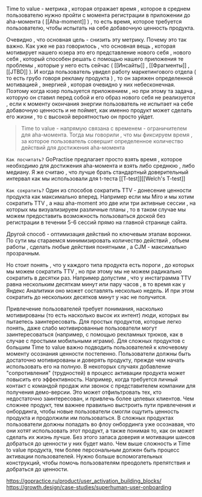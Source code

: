 Time to value - метрика , которая отражает время , которое в среднем пользователю нужно пройти с момента регистрации в приложении до aha-момента ( [[Aha-moment]] ) , то есть время, которое требуется пользователю, чтобы испытать на себе добавочную ценность продукта. 

Очевидно , что основная цель - снизить эту метрику. Почему это так важно. Как уже не раз говорилось , что основная вещь , которая мотивирует нашего юзера это его представление нового себя , нового себя , который способен решать с помощью нашего приложения те проблемы , которые у него есть сейчас ( [[Инсайты]] , [[Фрагменты]] , [[JTBD]] ). И когда пользователь увидел работу маркетингового отдела ( то есть грубо говоря рекламу продукта ) , то он заряжен определенной мотивацией , энергией , которая очевидно у них небесконечная. Поэтому когда юзер пользуется приложением , но при этому та задача , которую он ставил перед собой и его образ нового себя не реализуется , если к моменту окончания энергии пользователь не испытает на себе добавочную ценность и не поймет, как именно продукт может сделать его жизни , то с высокой вероятностью он просто уйдет. 

>Time to value - напрямую связана с временем - ограничителем для aha-момента. Тогда мы говорили , что мы фиксируем время , за которое пользователь совершит определенное количество действий для достижения aha-момента 

`Как посчитать?` GoPractise предлагает просто взять время , которое необходимо для достижения aha-момента и взять либо среднюю , либо медиану. Я же считаю , что лучше брать стандартный доверительный интервал как мы использовали для t-теста [[T-test]][[Welch's T-test]]

`Как сократить?` Один из способов сократить TTV - донесение ценности продукта как максимально вперед. Например если мы Miro и мы хотим сократить TTV , а наш aha-moment это две или три активные сессии , на которых мы визуализируем различные планы , то в таком случае мы можем предоставить возможность пользоваться доской без регистрации в течении 5-6 сессий прямо на главной странице сайта. 

Другой способ - оптимизация действий по ключевым этапам воронки. По сути мы стараемся минимизировать количество действий , объем работы , сделать любые действия понятными , а CJM - максимально прозрачным. 

Но стоит понять , что у каждого типа продукта есть пороги , до которых мы можем сократить TTV , но при этому мы не можем радикально сократить в десятки раз. Например допустим , что у инстаграмма TTV равна нескольким десяткам минут или пару часов , в то время как у Яндекс Аналитики оно может составлять несколько недель. И при этом сократить до нескольких десятков минут у нас не получится. 

Привлечение пользователей требует понимания, насколько мотивированы (то есть насколько высок их интент) люди, которых вы пытаетесь заинтересовать. Для простых продуктов, которые легко понять, даже слабо мотивированные пользователи могут заинтересоваться (например, с помощью рекламных трюков, как в случае с простыми мобильными играми). Для сложных продуктов с большим Time to value важно подводить пользователей к ключевому моменту осознания ценности постепенно. Пользователи должны быть достаточно мотивированы и доверять продукту, прежде чем начать использовать его на полную. В некоторых случаях добавление "сопротивления" (трудностей) в процесс активации продукта может повысить его эффективность. Например, когда требуется личный контакт с командой продаж или звонок с представителем компании для получения демо-версии. Это может отфильтровать тех, кто недостаточно заинтересован, и привлечь более целевых клиентов. Чем сложнее продукт, тем важнее правильно выстроить пути привлечения и онбординга, чтобы новые пользователи смогли ощутить ценность продукта и продолжили им пользоваться. В сложных продуктах пользователи должны попадать во флоу онбординга уже осознавая, что они хотят использовать этот продукт, а также понимая то, как он может сделать их жизнь лучше. Без этого запаса доверия и мотивации шансов добраться до ценности у них будет мало. Чем выше сложность и Time to value продукта, тем более персональным должен быть процесс активации пользователей. Нужно больше вспомогательных конструкций, чтобы помочь пользователям преодолеть препятствия и добраться до ценности.








https://gopractice.ru/product/user_activation_building_blocks/
https://growth.design/case-studies/superhuman-user-onboarding

